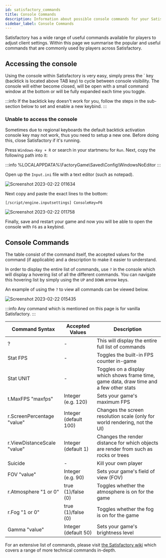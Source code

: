 ```yaml
---
id: satisfactory_commands
title: Console Commands
description: Information about possible console commands for your Satisfactory server from ZAP-Hosting - ZAP-Hosting.com documentation
sidebar_label: Console Commands
---
```


Satisfactory has a wide range of useful commands available for players to adjust client settings. Within this page we summarise the popular and useful commands that are commonly used by players across Satisfactory.

## Accessing the console
Using the console within Satisfactory is very easy, simply press the ` key (backtick is located above TAB key) to cycle between console visibility. The console will either become closed, will be open with a small command window at the bottom or will be fully expanded each time you toggle.

:::info
If the backtick key doesn't work for you, follow the steps in the sub-section below to set and enable a new keybind.
:::

### Unable to access the console
Sometimes due to regional keyboards the default backtick activation console key may not work, thus you need to setup a new one. Before doing this, close Satisfactory if it's running.

Press `Windows-Key + R` or search in your startmenu for `Run`. Next, copy the following path into it:

:::info
%LOCALAPPDATA%\FactoryGame\Saved\Config\WindowsNoEditor
:::

Open up the `Input.ini` file with a text editor (such as notepad).

![Screenshot 2023-02-22 011634](https://user-images.githubusercontent.com/42719082/220495653-6109d259-e31a-429f-aeda-b6c2ca2f495b.png)

Next copy and paste the exact lines to the bottom:

`[/script/engine.inputsettings] ConsoleKey=F6`

![Screenshot 2023-02-22 011758](https://user-images.githubusercontent.com/42719082/220495816-401b59b6-7c1b-434a-a878-bc5988f44519.png)

Finally, save and restart your game and now you will be able to open the console with `F6` as a keybind.

## Console Commands

The table consist of the command itself, the accepted values for the command (if applicable) and a description to make it easier to understand.

In order to display the entire list of commands, use `?` in the console which will display a hovering list of all the different commands. You can navigate this hovering list by simply using the `UP` and `DOWN` arrow keys.

An example of using the `?` to view all commands can be viewed below.

![Screenshot 2023-02-22 015435](https://user-images.githubusercontent.com/42719082/220500871-e1ea0303-718d-4552-9173-3ea2f66669f2.png)

:::info
Any command which is mentioned on this page is for vanilla Satisfactory.
:::

| Command Syntax                  | Accepted Values | Description | 
| ----------------------- | ---------- | --------- | 
| ?      | -          | This will display the entire full list of commands         | 
| Stat FPS      | -          | Toggles the built-in FPS counter in-game         | 
| Stat UNIT      | -          | Toggles on a display which shows frame time, game data, draw time and a few other stats         | 
| t.MaxFPS "maxfps"      | Integer (e.g. 120)          | Sets your game's maximum FPS         | 
| r.ScreenPercentage "value"      | Integer (default 100)          | Changes the screen resolution scale (only for world rendering, not the UI)         | 
| r.ViewDistanceScale "value"      | Integer (default 1)          | Changes the render distance for which objects are render from such as rocks or trees         | 
| Suicide      | -          | Kill your own player         | 
| FOV "value"      | Integer (e.g. 90)          | Sets your game's field of view (FOV)         | 
| r.Atmosphere "1 or 0"      | true (1)/false (0)          | Toggles whether the atmosphere is on for the game        | 
| r.Fog "1 or 0"      | true (1)/false (0)          | Toggles whether the fog is on for the game         | 
| Gamma "value"      | Integer (default 50)          | Sets your game's brightness level         | 

For an extensive list of commands, please visit [the Satisfactory wiki](https://satisfactory.fandom.com/wiki/Console) which covers a range of more technical commands in-depth.

